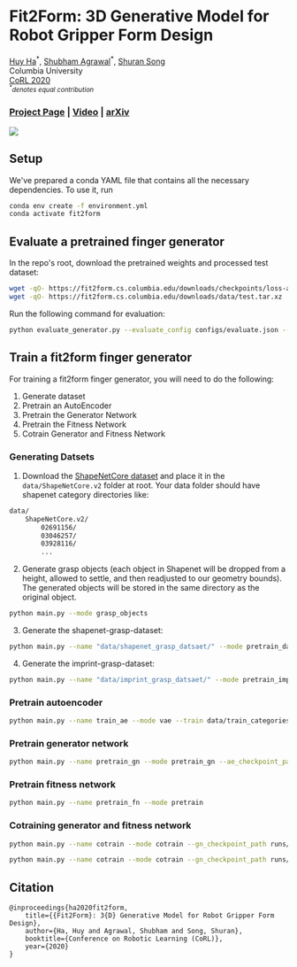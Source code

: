 # Fit2Form: 3D Generative Model for Robot Gripper Form Design
[Huy Ha](https://www.haquochuy.com/)<sup>\*</sup>,
[Shubham Agrawal](https://bit.ly/3mSuR0d)<sup>\*</sup>,
[Shuran Song](https://www.cs.columbia.edu/~shurans/)
<br>
Columbia University
<br>
[CoRL 2020](https://www.robot-learning.org/)
<br>
<small>*<sup>\*</sup>denotes equal contribution*</small>

### [Project Page](https://fit2form.cs.columbia.edu/) | [Video](https://www.youtube.com/embed/utKHP3qb1bg) | [arXiv](https://arxiv.org/abs/2011.06498)

![](assets/teaser.gif)


## Setup
We've prepared a conda YAML file that contains all the necessary dependencies. To use it, run

```sh
conda env create -f environment.yml
conda activate fit2form
```

## Evaluate a pretrained finger generator
In the repo's root, download the pretrained weights and processed test dataset:
```sh
wget -qO- https://fit2form.cs.columbia.edu/downloads/checkpoints/loss-ablation-checkpoints.tar.xz | tar xvfJ -
wget -qO- https://fit2form.cs.columbia.edu/downloads/data/test.tar.xz | tar xvfJ -
```

Run the following command for evaluation:
```sh
python evaluate_generator.py --evaluate_config configs/evaluate.json --objects test/ --name evaluation_results 
```

## Train a fit2form finger generator
For training a fit2form finger generator, you will need to do the following:
1. Generate dataset
2. Pretrain an AutoEncoder
3. Pretrain the Generator Network 
4. Pretrain the Fitness Network
5. Cotrain Generator and Fitness Network

### Generating Datsets
1. Download the [ShapeNetCore dataset](https://www.shapenet.org) and place it in the `data/ShapeNetCore.v2` folder at root. Your data folder should have shapenet category directories like:
```sh
data/
    ShapeNetCore.v2/
        02691156/
        03046257/
        03928116/
        ...
```
2. Generate grasp objects (each object in Shapenet will be dropped from a height, allowed to settle, and then readjusted to our geometry bounds). The generated objects will be stored in the same directory as the original object.
```sh
python main.py --mode grasp_objects
```
3. Generate the shapenet-grasp-dataset:
```sh
python main.py --name "data/shapenet_grasp_datsaet/" --mode pretrain_dataset 
```
4. Generate the imprint-grasp-dataset:
```sh
python main.py --name "data/imprint_grasp_datsaet/" --mode pretrain_imprint_dataset 
```

### Pretrain autoencoder
```sh
python main.py --name train_ae --mode vae --train data/train_categories.txt --val data/val_categories.txt --shapenet_train_hdf data/ShapeNetCore.v2/shapenet_grasp_results_train.hdf5 --shapenet_val_hdf data/ShapeNetCore.v2/shapenet_grasp_results_val.hdf5
```

### Pretrain generator network
```sh
python main.py --name pretrain_gn --mode pretrain_gn --ae_checkpoint_path train_vae/vae_<epoch_num>.pth
```

### Pretrain fitness network
```sh
python main.py --name pretrain_fn --mode pretrain
```

### Cotraining generator and fitness network 
```sh
python main.py --name cotrain --mode cotrain --gn_checkpoint_path runs/pretrain_gn/imprint_pretrain_gn_<epoch_num>.pth --fn_checkpoint_path runs/pretrain_fn/pretrain_<epoch_num>.pth
```

```sh
python main.py --name cotrain --mode cotrain --gn_checkpoint_path runs/pretrain_gn/imprint_pretrain_gn_<epoch_num>.pth --fn_checkpoint_path runs/pretrain_fn/pretrain_<epoch_num>.pth
```

## Citation
```
@inproceedings{ha2020fit2form,
    title={{Fit2Form}: 3{D} Generative Model for Robot Gripper Form Design},
    author={Ha, Huy and Agrawal, Shubham and Song, Shuran},
    booktitle={Conference on Robotic Learning (CoRL)},
    year={2020} 
}
```
